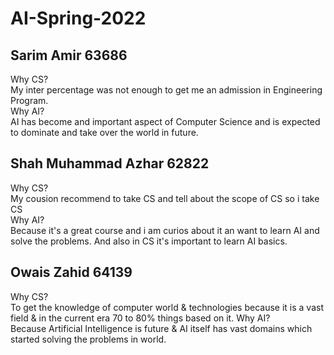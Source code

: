 # AI-Spring-2022
## Sarim Amir 63686
Why CS? \
My inter percentage was not enough to get me an admission in Engineering Program. \
Why AI? \
AI has become and important aspect of Computer Science and is expected to dominate and take over the world in future.

## Shah Muhammad Azhar 62822
Why CS? \
My cousion recommend to take CS and tell about the scope of CS so  i take CS \
Why AI? \
Because it's a great course and i am curios about it an want to learn AI and solve the problems. And also in CS it's important to learn AI basics.

## Owais Zahid 64139
Why CS? \
To get the knowledge of computer world & technologies because it is a vast field & in the current era 70 to 80% things based on it.
Why AI? \
Because Artificial Intelligence is future & AI itself has vast domains which started solving the problems in world.
